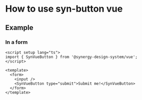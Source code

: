 # How to use syn-button vue

## Example

### In a form

```vue
<script setup lang="ts">
import { SynVueButton } from '@synergy-design-system/vue';
</script>

<template>
  <form>
    <input />
    <SynVueButton type="submit">Submit me!</SynVueButton>
  </form>
</template>
```
